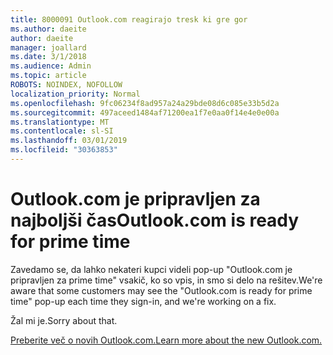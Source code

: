 ```yaml
---
title: 8000091 Outlook.com reagirajo tresk ki gre gor
ms.author: daeite
author: daeite
manager: joallard
ms.date: 3/1/2018
ms.audience: Admin
ms.topic: article
ROBOTS: NOINDEX, NOFOLLOW
localization_priority: Normal
ms.openlocfilehash: 9fc06234f8ad957a24a29bde08d6c085e33b5d2a
ms.sourcegitcommit: 497aceed1484af71200ea1f7e0aa0f14e4e0e00a
ms.translationtype: MT
ms.contentlocale: sl-SI
ms.lasthandoff: 03/01/2019
ms.locfileid: "30363853"
---
```

# <a name="outlookcom-is-ready-for-prime-time"></a><span data-ttu-id="dbb73-102">Outlook.com je pripravljen za najboljši čas</span><span class="sxs-lookup"><span data-stu-id="dbb73-102">Outlook.com is ready for prime time</span></span>

<span data-ttu-id="dbb73-103">Zavedamo se, da lahko nekateri kupci videli pop-up "Outlook.com je pripravljen za prime time" vsakič, ko so vpis, in smo si delo na rešitev.</span><span class="sxs-lookup"><span data-stu-id="dbb73-103">We're aware that some customers may see the "Outlook.com is ready for prime time" pop-up each time they sign-in, and we're working on a fix.</span></span>

<span data-ttu-id="dbb73-104">Žal mi je.</span><span class="sxs-lookup"><span data-stu-id="dbb73-104">Sorry about that.</span></span>

[<span data-ttu-id="dbb73-105">Preberite več o novih Outlook.com.</span><span class="sxs-lookup"><span data-stu-id="dbb73-105">Learn more about the new Outlook.com.</span></span>](https://go.microsoft.com/fwlink/p/?linkid=2001300)
